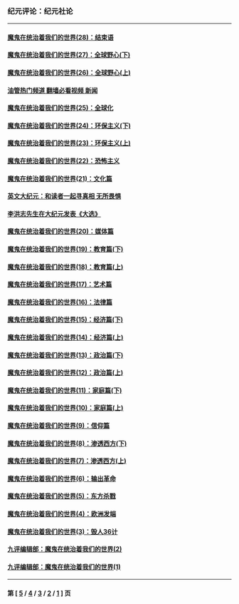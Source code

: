 ### 纪元评论：纪元社论
---
#### [魔鬼在统治着我们的世界(28)：结束语](../../pages/nsc422/n10936246.md?07100330) 
#### [魔鬼在统治着我们的世界(27)：全球野心(下)](../../pages/nsc422/n10928319.md?07100330) 
#### [魔鬼在统治着我们的世界(26)：全球野心(上)](../../pages/nsc422/n10900318.md?07100330) 
#### [油管热门频道 翻墙必看视频 新闻](ok?07100330)
#### [魔鬼在统治着我们的世界(25)：全球化](../../pages/nsc422/n10788205.md?07100330) 
#### [魔鬼在统治着我们的世界(24)：环保主义(下)](../../pages/nsc422/n10695307.md?07100330) 
#### [魔鬼在统治着我们的世界(23)：环保主义(上)](../../pages/nsc422/n10688613.md?07100330) 
#### [魔鬼在统治着我们的世界(22)：恐怖主义](../../pages/nsc422/n10614727.md?07100330) 
#### [魔鬼在统治着我们的世界(21)：文化篇](../../pages/nsc422/n10597706.md?07100330) 
#### [英文大纪元：和读者一起寻真相 无所畏惧](../../pages/nsc422/n12542027.md?07100330) 
#### [李洪志先生在大纪元发表《大选》](../../pages/nsc422/n12534746.md?07100330) 
#### [魔鬼在统治着我们的世界(20)：媒体篇](../../pages/nsc422/n10586579.md?07100330) 
#### [魔鬼在统治着我们的世界(19)：教育篇(下)](../../pages/nsc422/n10564808.md?07100330) 
#### [魔鬼在统治着我们的世界(18)：教育篇(上)](../../pages/nsc422/n10526970.md?07100330) 
#### [魔鬼在统治着我们的世界(17)：艺术篇](../../pages/nsc422/n10499093.md?07100330) 
#### [魔鬼在统治着我们的世界(16)：法律篇](../../pages/nsc422/n10485969.md?07100330) 
#### [魔鬼在统治着我们的世界(15)：经济篇(下)](../../pages/nsc422/n10469975.md?07100330) 
#### [魔鬼在统治着我们的世界(14)：经济篇(上)](../../pages/nsc422/n10457370.md?07100330) 
#### [魔鬼在统治着我们的世界(13)：政治篇(下)](../../pages/nsc422/n10448270.md?07100330) 
#### [魔鬼在统治着我们的世界(12)：政治篇(上)](../../pages/nsc422/n10444576.md?07100330) 
#### [魔鬼在统治着我们的世界(11)：家庭篇(下)](../../pages/nsc422/n10440961.md?07100330) 
#### [魔鬼在统治着我们的世界(10)：家庭篇(上)](../../pages/nsc422/n10435448.md?07100330) 
#### [魔鬼在统治着我们的世界(9)：信仰篇](../../pages/nsc422/n10432159.md?07100330) 
#### [魔鬼在统治着我们的世界(8)：渗透西方(下)](../../pages/nsc422/n10429603.md?07100330) 
#### [魔鬼在统治着我们的世界(7)：渗透西方(上)](../../pages/nsc422/n10426013.md?07100330) 
#### [魔鬼在统治着我们的世界(6)：输出革命](../../pages/nsc422/n10421536.md?07100330) 
#### [魔鬼在统治着我们的世界(5)：东方杀戮](../../pages/nsc422/n10417707.md?07100330) 
#### [魔鬼在统治着我们的世界(4)：欧洲发端](../../pages/nsc422/n10414890.md?07100330) 
#### [魔鬼在统治着我们的世界(3)：毁人36计](../../pages/nsc422/n10411583.md?07100330) 
#### [九评编辑部：魔鬼在统治着我们的世界(2)](../../pages/nsc422/n10410036.md?07100330) 
#### [九评编辑部：魔鬼在统治着我们的世界(1)](../../pages/nsc422/n10406825.md?07100330) 

---
#### 第 [ [5](./5.md?07100330) / [4](./4.md?07100330) / [3](./3.md?07100330) / [2](./2.md?07100330) / [1](./1.md?07100330) ] 页
